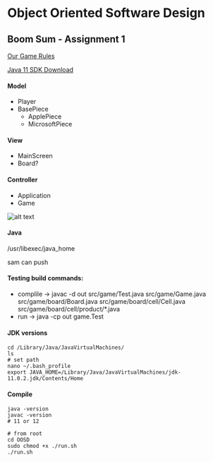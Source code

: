 # Object Oriented Software Design
## Boom Sum - Assignment 1

[Our Game Rules](https://docs.google.com/document/d/1_wMhFzSuaV6x1I3Z5ugPdOIbmNKR9TzG59vx2J-8ob8/edit?usp=sharing)

[Java 11 SDK Download](https://www.oracle.com/technetwork/java/javase/downloads/jdk11-downloads-5066655.html)

#### Model
* Player
* BasePiece
  * ApplePiece
  * MicrosoftPiece
#### View
* MainScreen
* Board?
#### Controller
* Application
* Game

![alt text](https://koenig-media.raywenderlich.com/uploads/2016/06/MVC-feature.png "MVC")

#### Java
/usr/libexec/java_home

<!-- ![alt text](https://upload.wikimedia.org/wikipedia/commons/thumb/a/a0/MVC-Process.svg/1024px-MVC-Process.svg.png "MVC2") -->

sam can push

#### Testing build commands:
* complile -> javac -d out src/game/Test.java src/game/Game.java src/game/board/Board.java src/game/board/cell/Cell.java src/game/board/cell/product/*.java 
* run      -> java -cp out game.Test

#### JDK versions
```shell
cd /Library/Java/JavaVirtualMachines/
ls
# set path
nano ~/.bash_profile
export JAVA_HOME=/Library/Java/JavaVirtualMachines/jdk-11.0.2.jdk/Contents/Home
```

#### Compile
```shell
java -version
javac -version
# 11 or 12
```
```
# from root
cd OOSD
sudo chmod +x ./run.sh
./run.sh
```
